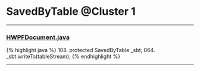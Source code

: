 # SavedByTable @Cluster 1

***

### [HWPFDocument.java](https://searchcode.com/codesearch/view/97383956/)
{% highlight java %}
108. protected SavedByTable _sbt;
864.     _sbt.writeTo(tableStream);
{% endhighlight %}

***

